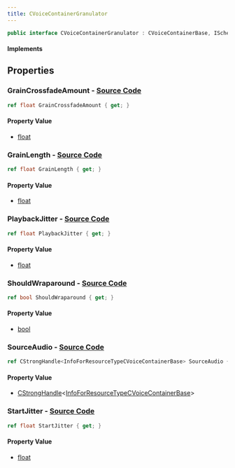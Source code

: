 ```yaml
---
title: CVoiceContainerGranulator
---
```


```csharp
public interface CVoiceContainerGranulator : CVoiceContainerBase, ISchemaClass<CVoiceContainerBase>, ISchemaClass<CVoiceContainerGranulator>, ISchemaField, ISchemaClass, INativeHandle
```

#### Implements

## Properties

### **GrainCrossfadeAmount** - [Source Code](https://github.com/swiftly-solution/swiftlys2/blob/main/managed/src/SwiftlyS2.Generated/Schemas/Interfaces/CVoiceContainerGranulator.cs#L18)

```csharp
ref float GrainCrossfadeAmount { get; }
```

#### Property Value

- [float](https://learn.microsoft.com/dotnet/api/system.single)

### **GrainLength** - [Source Code](https://github.com/swiftly-solution/swiftlys2/blob/main/managed/src/SwiftlyS2.Generated/Schemas/Interfaces/CVoiceContainerGranulator.cs#L16)

```csharp
ref float GrainLength { get; }
```

#### Property Value

- [float](https://learn.microsoft.com/dotnet/api/system.single)

### **PlaybackJitter** - [Source Code](https://github.com/swiftly-solution/swiftlys2/blob/main/managed/src/SwiftlyS2.Generated/Schemas/Interfaces/CVoiceContainerGranulator.cs#L22)

```csharp
ref float PlaybackJitter { get; }
```

#### Property Value

- [float](https://learn.microsoft.com/dotnet/api/system.single)

### **ShouldWraparound** - [Source Code](https://github.com/swiftly-solution/swiftlys2/blob/main/managed/src/SwiftlyS2.Generated/Schemas/Interfaces/CVoiceContainerGranulator.cs#L24)

```csharp
ref bool ShouldWraparound { get; }
```

#### Property Value

- [bool](https://learn.microsoft.com/dotnet/api/system.boolean)

### **SourceAudio** - [Source Code](https://github.com/swiftly-solution/swiftlys2/blob/main/managed/src/SwiftlyS2.Generated/Schemas/Interfaces/CVoiceContainerGranulator.cs#L26)

```csharp
ref CStrongHandle<InfoForResourceTypeCVoiceContainerBase> SourceAudio { get; }
```

#### Property Value

- [CStrongHandle](/docs/api/shared/natives/cstronghandle-1)<[InfoForResourceTypeCVoiceContainerBase](/docs/api/shared/schemadefinitions/infoforresourcetypecvoicecontainerbase)>

### **StartJitter** - [Source Code](https://github.com/swiftly-solution/swiftlys2/blob/main/managed/src/SwiftlyS2.Generated/Schemas/Interfaces/CVoiceContainerGranulator.cs#L20)

```csharp
ref float StartJitter { get; }
```

#### Property Value

- [float](https://learn.microsoft.com/dotnet/api/system.single)

